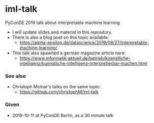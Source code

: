 # iml-talk
PyConDE 2019 talk about interpretable machine learning

- I will update slides and material in this repository.
- There is also a blog post on this topic available:
  - https://alpha-epsilon.de/datascience/2019/08/27/interpretable-machine-learning/
- This talk also spawned a german magazine article here:
  - https://www.informatik-aktuell.de/betrieb/kuenstliche-intelligenz/kuenstliche-intelligenz-interpretierbar-machen.html

### See also

- Christoph Molnar's talks on the same topic:
  - https://github.com/christophM/iml-talk

### Given

- 2019-10-11 at PyConDE Berlin, as a 30 minute talk
